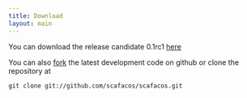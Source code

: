 ```yaml
---
title: Download
layout: main
---
```


You can download the release candidate 0.1rc1 [here](https://github.com/scafacos/scafacos/releases/download/0.1rc1/scafacos-fcs-0.1.tar.gz)

You can also [fork](https://github.com/scafacos/scafacos) the latest
development code on github or clone the repository at

	git clone git://github.com/scafacos/scafacos.git
